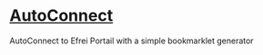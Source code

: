 # [AutoConnect](http://nobe4.github.io/AutoConnect/)
AutoConnect to Efrei Portail with a simple bookmarklet generator

